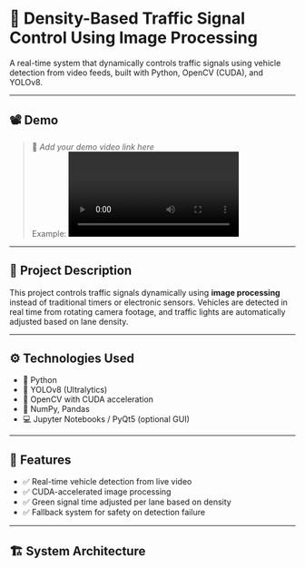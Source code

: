 # 🚦 Density-Based Traffic Signal Control Using Image Processing

A real-time system that dynamically controls traffic signals using vehicle detection from video feeds, built with Python, OpenCV (CUDA), and YOLOv8.

---

## 📽️ Demo

> 🎥 _Add your demo video link here_  
> Example: ![Demo Video](https://github.com/your-username/your-repo/assets/demo.mp4)

---

## 🧠 Project Description

This project controls traffic signals dynamically using **image processing** instead of traditional timers or electronic sensors. Vehicles are detected in real time from rotating camera footage, and traffic lights are automatically adjusted based on lane density.

---

## ⚙️ Technologies Used

- 🐍 Python
- 🎯 YOLOv8 (Ultralytics)
- 🎥 OpenCV with CUDA acceleration
- 🧮 NumPy, Pandas
- 💻 Jupyter Notebooks / PyQt5 (optional GUI)

---

## 🚀 Features

- ✅ Real-time vehicle detection from live video
- ✅ CUDA-accelerated image processing
- ✅ Green signal time adjusted per lane based on density
- ✅ Fallback system for safety on detection failure

---

## 🏗️ System Architecture

